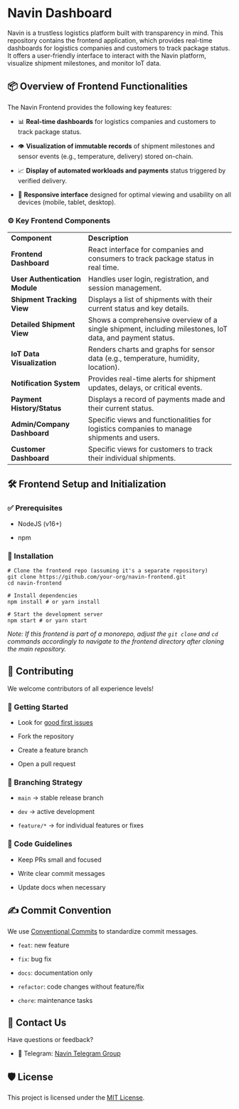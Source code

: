 
# Navin Dashboard

Navin is a trustless logistics platform built with transparency in mind. This repository contains the frontend application, which provides real-time dashboards for logistics companies and customers to track package status. It offers a user-friendly interface to interact with the Navin platform, visualize shipment milestones, and monitor IoT data.

## 📦 Overview of Frontend Functionalities

The Navin Frontend provides the following key features:

- 📊 **Real-time dashboards** for logistics companies and customers to track package status.
    
- 👁️ **Visualization of immutable records** of shipment milestones and sensor events (e.g., temperature, delivery) stored on-chain.
    
- 📈 **Display of automated workloads and payments** status triggered by verified delivery.
    
- 📱 **Responsive interface** designed for optimal viewing and usability on all devices (mobile, tablet, desktop).
    

### ⚙️ Key Frontend Components

|                                |                                                                                                          |
| ------------------------------ | -------------------------------------------------------------------------------------------------------- |
| **Component**                  | **Description**                                                                                          |
| **Frontend Dashboard**         | React interface for companies and consumers to track package status in real time.                        |
| **User Authentication Module** | Handles user login, registration, and session management.                                                |
| **Shipment Tracking View**     | Displays a list of shipments with their current status and key details.                                  |
| **Detailed Shipment View**     | Shows a comprehensive overview of a single shipment, including milestones, IoT data, and payment status. |
| **IoT Data Visualization**     | Renders charts and graphs for sensor data (e.g., temperature, humidity, location).                       |
| **Notification System**        | Provides real-time alerts for shipment updates, delays, or critical events.                              |
| **Payment History/Status**     | Displays a record of payments made and their current status.                                             |
| **Admin/Company Dashboard**    | Specific views and functionalities for logistics companies to manage shipments and users.                |
| **Customer Dashboard**         | Specific views for customers to track their individual shipments.                                        |

## 🛠️ Frontend Setup and Initialization

### ✅ Prerequisites

- NodeJS (v16+)
    
- npm 
    

### 🔧 Installation

```
# Clone the frontend repo (assuming it's a separate repository)
git clone https://github.com/your-org/navin-frontend.git
cd navin-frontend

# Install dependencies
npm install # or yarn install

# Start the development server
npm start # or yarn start
```

_Note: If this frontend is part of a monorepo, adjust the `git clone` and `cd` commands accordingly to navigate to the frontend directory after cloning the main repository._

## 🤝 Contributing

We welcome contributors of all experience levels!

### 🧰 Getting Started

- Look for [good first issues](https://github.com/your-org/project-mercury/issues?q=label%3A%22good+first+issue%22 "null")
    
- Fork the repository
    
- Create a feature branch
    
- Open a pull request
    

### 🌳 Branching Strategy

- `main` → stable release branch
    
- `dev` → active development
    
- `feature/*` → for individual features or fixes
    

### 📂 Code Guidelines

- Keep PRs small and focused
    
- Write clear commit messages
    
- Update docs when necessary
    

## ✍️ Commit Convention

We use [Conventional Commits](https://www.conventionalcommits.org/ "null") to standardize commit messages.

- `feat`: new feature
    
- `fix`: bug fix
    
- `docs`: documentation only
    
- `refactor`: code changes without feature/fix
    
- `chore`: maintenance tasks
    

## 📩 Contact Us

Have questions or feedback?

- 💬 Telegram: [Navin Telegram Group](https://t.me/+_pG9G6Lrqn81MjNk "null")
    

## 🛡️ License

This project is licensed under the [MIT License](https://chatgpt.com/c/LICENSE "null").
